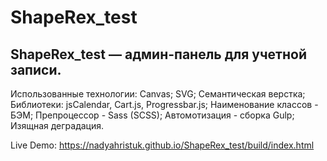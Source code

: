 # ShapeRex_test


## ShapeRex_test — админ-панель для учетной записи.

Использованные технологии:
Canvas;
SVG;
Семантическая верстка;
Библиотеки: jsCalendar, Cart.js, Progressbar.js; 
Наименование классов - БЭМ;
Препроцессор - Sass (SCSS);
Автомотизация - сборка Gulp; 
Изящная деградация.

Live Demo: https://nadyahristuk.github.io/ShapeRex_test/build/index.html
